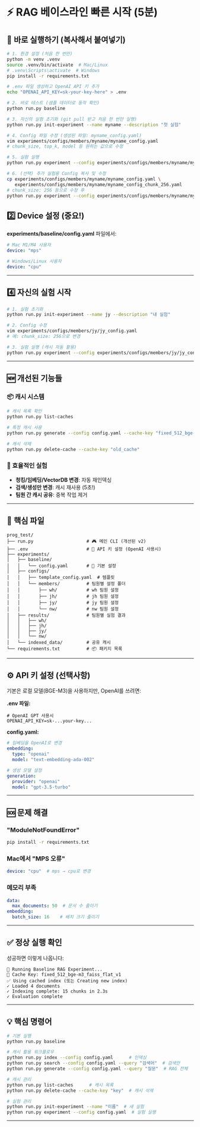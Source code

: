 # ⚡ RAG 베이스라인 빠른 시작 (5분)

## 🚀 바로 실행하기 (복사해서 붙여넣기)

```bash
# 1. 환경 설정 (처음 한 번만)
python -m venv .venv
source .venv/bin/activate  # Mac/Linux
# .venv\Scripts\activate  # Windows
pip install -r requirements.txt

# .env 파일 생성하고 OpenAI API 키 추가
echo "OPENAI_API_KEY=sk-your-key-here" > .env

# 2. 바로 테스트 (샘플 데이터로 동작 확인)
python run.py baseline

# 3. 자신의 실험 초기화 (git pull 받고 처음 한 번만 실행)
python run.py init-experiment --name myname --description "첫 실험"

# 4. Config 파일 수정 (생성된 파일: myname_config.yaml)
vim experiments/configs/members/myname/myname_config.yaml
# chunk_size, top_k, model 등 원하는 값으로 수정

# 5. 실험 실행
python run.py experiment --config experiments/configs/members/myname/myname_config.yaml

# 6. (선택) 추가 실험용 Config 복사 및 수정
cp experiments/configs/members/myname/myname_config.yaml \
   experiments/configs/members/myname/myname_config_chunk_256.yaml
# chunk_size: 256 등으로 수정 후
python run.py experiment --config experiments/configs/members/myname/myname_config_chunk_256.yaml
```



## 2️⃣ Device 설정 (중요!)

**experiments/baseline/config.yaml** 파일에서:

```yaml
# Mac M1/M4 사용자
device: "mps"

# Windows/Linux 사용자
device: "cpu"
```

---


## 4️⃣ 자신의 실험 시작

```bash
# 1. 실험 초기화
python run.py init-experiment --name jy --description "내 실험"

# 2. Config 수정
vim experiments/configs/members/jy/jy_config.yaml
# 예: chunk_size: 256으로 변경

# 3. 실험 실행 (캐시 자동 활용)
python run.py experiment --config experiments/configs/members/jy/jy_config.yaml
```

---

## 🆕 개선된 기능들

### 📦 캐시 시스템
```bash
# 캐시 목록 확인
python run.py list-caches

# 특정 캐시 사용
python run.py generate --config config.yaml --cache-key "fixed_512_bge-m3_faiss_flat_v1" --query "질문"

# 캐시 삭제
python run.py delete-cache --cache-key "old_cache"
```

### 🔄 효율적인 실험
- **청킹/임베딩/VectorDB 변경**: 자동 재인덱싱
- **검색/생성만 변경**: 캐시 재사용 (5초!)
- **팀원 간 캐시 공유**: 중복 작업 제거

---

## 📁 핵심 파일

```
prog_test/
├── run.py                    # 🎮 메인 CLI (개선된 v2)
├── .env                      # 🔑 API 키 설정 (OpenAI 사용시)
├── experiments/
│   ├── baseline/
│   │   └── config.yaml       # 📝 기본 설정
│   ├── configs/
│   │   ├── template_config.yaml  # 템플릿
│   │   └── members/          # 팀원별 설정 폴더
│   │       ├── wh/           # wh 팀원 설정
│   │       ├── jh/           # jh 팀원 설정
│   │       ├── jy/           # jy 팀원 설정
│   │       └── nw/           # nw 팀원 설정
│   ├── results/              # 팀원별 실험 결과
│   │   ├── wh/
│   │   ├── jh/
│   │   ├── jy/
│   │   └── nw/
│   └── indexed_data/         # 공유 캐시
└── requirements.txt          # 📦 패키지 목록
```

---

## ⚙️ API 키 설정 (선택사항)

기본은 로컬 모델(BGE-M3)을 사용하지만, OpenAI를 쓰려면:

**.env 파일:**
```env
# OpenAI GPT 사용시
OPENAI_API_KEY=sk-...your-key...
```

**config.yaml:**
```yaml
# 임베딩을 OpenAI로 변경
embedding:
  type: "openai"
  model: "text-embedding-ada-002"

# 생성 모델 설정
generation:
  provider: "openai"
  model: "gpt-3.5-turbo"
```

---

## 🆘 문제 해결

### "ModuleNotFoundError"
```bash
pip install -r requirements.txt
```

### Mac에서 "MPS 오류"
```yaml
device: "cpu"  # mps → cpu로 변경
```

### 메모리 부족
```yaml
data:
  max_documents: 50  # 문서 수 줄이기
embedding:
  batch_size: 16    # 배치 크기 줄이기
```


---

## ✅ 정상 실행 확인

성공하면 이렇게 나옵니다:
```
🚀 Running Baseline RAG Experiment...
🔑 Cache Key: fixed_512_bge-m3_faiss_flat_v1
✅ Using cached index (또는 Creating new index)
✓ Loaded 4 documents
✓ Indexing complete: 15 chunks in 2.3s
✓ Evaluation complete
```

---

## 💡 핵심 명령어

```bash
# 기본 실행
python run.py baseline

# 캐시 활용 워크플로우
python run.py index --config config.yaml      # 인덱싱
python run.py search --config config.yaml --query "검색어"  # 검색만
python run.py generate --config config.yaml --query "질문"  # RAG 전체

# 캐시 관리
python run.py list-caches      # 캐시 목록
python run.py delete-cache --cache-key "key"  # 캐시 삭제

# 실험 관리
python run.py init-experiment --name "이름"  # 새 실험
python run.py experiment --config config.yaml  # 실험 실행
```

---